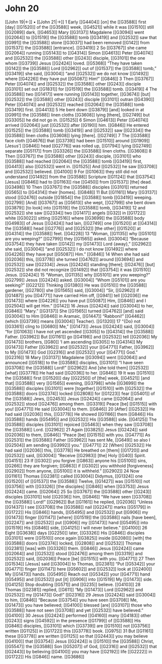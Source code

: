 # John 20
[[John 19|←]] • [[John 21|→]]
1 Early [[G4404]] [on] the [[G3588]] first [day] [[G1520]] of the [[G3588]] week, [[G4521]] while it was [[G1510]] still [[G2089]] dark, [[G4653]] Mary [[G3137]] Magdalene [[G3094]] went [[G2064]] to [[G1519]] the [[G3588]] tomb [[G3419]] and [[G2532]] saw that [[G991]] the [[G3588]] stone [[G3037]] had been removed [[G142]] from [[G1537]] the [[G3588]] [entrance]. [[G3419]] 
2 So [[G3767]] she came [[G2064]] running [[G5143]] to [[G4314]] Simon [[G4613]] Peter [[G4074]] and [[G2532]] the [[G3588]] other [[G243]] disciple, [[G3101]] the one whom [[G3739]] Jesus [[G2424]] loved. [[G5368]] “They have taken [[G142]] the [[G3588]] Lord [[G2962]] out of [[G1537]] the [[G3588]] tomb,” [[G3419]] she said, [[G3004]] “and [[G2532]] we do not know [[G1492]] where [[G4226]] they have put [[G5087]] Him!” [[G846]] 
3 Then [[G3767]] Peter [[G4074]] and [[G2532]] the [[G3588]] other [[G243]] disciple [[G3101]] set out [[G1831]] for [[G1519]] the [[G3588]] tomb. [[G3419]] 
4 The [[G3588]] two [[G1417]] were running [[G5143]] together, [[G3674]] [but] [[G2532]] the [[G3588]] other [[G243]] disciple [[G3101]] outran [[G4390]] Peter [[G4074]] and [[G2532]] reached [[G2064]] the [[G3588]] tomb [[G3419]] first. [[G4413]] 
5 He bent down [[G3879]] [and] looked in at [[G991]] the [[G3588]] linen cloths [[G3608]] lying [there], [[G2749]] but [[G3305]] he did not go in. [[G1525]] 
6 Simon [[G4613]] Peter [[G4074]] arrived [[G2064]] just [[G2532]] after [[G190]] him. [[G846]] He entered [[G1525]] the [[G3588]] tomb [[G3419]] and [[G2532]] saw [[G2334]] the [[G3588]] linen cloths [[G3608]] lying [there]. [[G2749]] 
7 The [[G3588]] face cloth [[G4676]] that [[G3739]] had been [[G1510]] around [[G1909]] [Jesus’] [[G846]] head [[G2776]] was rolled up, [[G1794]] lying [[G2749]] separate [[G5117]] from [[G3326]] the [[G3588]] linen cloths. [[G3608]] 
8 Then [[G3767]] the [[G3588]] other [[G243]] disciple, [[G3101]] who [[G3588]] had reached [[G2064]] the [[G3588]] tomb [[G3419]] first, [[G4413]] also [[G2532]] went in. [[G1525]] And [[G2532]] he saw [[G3708]] and [[G2532]] believed. [[G4100]] 
9 For [[G1063]] they still did not understand [[G1492]] from the [[G3588]] Scripture [[G1124]] that [[G3754]] [Jesus] [[G846]] had to [[G1163]] rise [[G450]] from [[G1537]] [the] dead. [[G3498]] 
10 Then [[G3767]] the [[G3588]] disciples [[G3101]] returned [[G565]] to [[G4314]] their [homes]. [[G848]] 
11 But [[G1161]] Mary [[G3137]] stood [[G2476]] outside [[G1854]] the [[G3588]] tomb [[G3419]] weeping. [[G2799]] [And] [[G3767]] as [[G5613]] she wept, [[G2799]] she bent down [[G3879]] [to look] into [[G1519]] the [[G3588]] tomb, [[G3419]] 
12 and [[G2532]] she saw [[G2334]] two [[G1417]] angels [[G32]] in [[G1722]] white [[G3022]] sitting [[G2516]] where [[G3699]] the [[G3588]] body [[G4983]] of Jesus [[G2424]] had lain, [[G2749]] one [[G1520]] at [[G4314]] the [[G3588]] head [[G2776]] and [[G2532]] [the other] [[G1520]] at [[G4314]] the [[G3588]] feet. [[G4228]] 
13 “Woman, [[G1135]] why [[G5101]] are you weeping?” [[G2799]] they [[G1565]] asked. [[G3004]] “Because [[G3754]] they have taken [[G142]] my [[G1473]] Lord {away},” [[G2962]] she said, [[G3004]] “and [[G2532]] I do not know [[G1492]] where [[G4226]] they have put [[G5087]] Him.” [[G846]] 
14 When she had said [[G2036]] this, [[G3778]] she turned [[G4762]] around [[G3694]] and [[G2532]] saw [[G2334]] Jesus [[G2424]] standing [there]; [[G2476]] [but] [[G2532]] she did not recognize [[G1492]] that [[G3754]] it was [[G1510]] Jesus. [[G2424]] 
15 “Woman, [[G1135]] why [[G5101]] are you weeping?” [[G2799]] Jesus [[G2424]] asked. [[G3004]] “Whom [[G5101]] are you seeking?” [[G2212]] Thinking [[G1380]] He was [[G1510]] the [[G3588]] gardener, [[G2780]] she [[G1565]] said, [[G3004]] “Sir, [[G2962]] if [[G1487]] you [[G4771]] have carried Him off, [[G941]] tell [[G2036]] me [[G1473]] where [[G4226]] you have put [[G5087]] Him, [[G846]] and I [[G2504]] will get Him.” [[G142]] 
16 Jesus [[G2424]] said [[G3004]] to her, [[G846]] “Mary.” [[G3137]] She [[G1565]] turned [[G4762]] [and] said [[G3004]] to Him [[G846]] in Aramaic, [[G1447]] “Rabboni!” [[G4462]] (which [[G3739]] means [[G3004]] Teacher). [[G1320]] 
17 “{Do} not [[G3361]] cling to [[G680]] Me,” [[G1473]] Jesus [[G2424]] said, [[G3004]] “for [[G1063]] I have not yet ascended [[G305]] to [[G4314]] the [[G3588]] Father. [[G3962]] But [[G1161]] go [[G4198]] and [[G2532]] tell [[G2036]] My [[G1473]] brothers, [[G80]] ‘I am ascending [[G305]] to [[G4314]] My [[G1473]] Father [[G3962]] and [[G2532]] your [[G4771]] Father, [[G3962]] to My [[G1473]] God [[G2316]] and [[G2532]] your [[G4771]] God.” [[G2316]] 
18 Mary [[G3137]] Magdalene [[G3094]] went [[G2064]] and announced [[G518]] to the [[G3588]] disciples, [[G3101]] “I have seen [[G3708]] the [[G3588]] Lord!” [[G2962]] And [she told them] [[G2532]] [what] [[G3778]] He had said [[G2036]] to her. [[G846]] 
19 It was [[G1510]] the [[G3588]] first [[G1520]] day [[G2250]] of [the] week, [[G4521]] [and that] [[G3588]] very [[G1565]] evening, [[G3798]] while [[G3699]] the [[G3588]] disciples [[G3101]] were [together] [[G1510]] with [[G2532]] the [[G3588]] doors [[G2374]] locked [[G2808]] for [[G1223]] fear [[G5401]] of the [[G3588]] Jews, [[G2453]] Jesus [[G2424]] came [[G2064]] and [[G2532]] stood [[G2476]] among them. [[G3319]] Peace [be] [[G1515]] with you! [[G4771]] He said [[G3004]] to them. [[G846]] 
20 [After] [[G2532]] He had said [[G2036]] this, [[G3778]] He showed [[G1166]] them [[G846]] His [[G3588]] hands [[G5495]] and [[G2532]] His [[G3588]] side. [[G4125]] The [[G3588]] disciples [[G3101]] rejoiced [[G5463]] when they saw [[G3708]] the [[G3588]] Lord. [[G2962]] 
21 Again [[G3825]] Jesus [[G2424]] said [[G2036]] to them, [[G846]] “Peace [be] [[G1515]] with you. [[G4771]] As [[G2531]] the [[G3588]] Father [[G3962]] has sent Me, [[G649]] so also I [[G2504]] am sending [[G3992]] you.” [[G4771]] 
22 [When] [[G2532]] He had said [[G2036]] this, [[G3778]] He breathed on [them] [[G1720]] and [[G2532]] said, [[G3004]] “Receive [[G2983]] [the] Holy [[G40]] Spirit. [[G4151]] 
23 If [[G302]] you forgive [[G863]] anyone his [[G5100]] sins, [[G266]] they are forgiven; [[G863]] if [[G302]] you withhold [forgiveness] [[G2902]] from anyone, [[G5100]] it is withheld.” [[G2902]] 
24 Now [[G1161]] Thomas [[G2381]] called [[G3004]] Didymus, [[G1324]] one [[G1520]] of [[G1537]] the [[G3588]] Twelve, [[G1427]] was [[G1510]] not [[G3756]] with [[G3326]] [the disciples] [[G846]] when [[G3753]] Jesus [[G2424]] came. [[G2064]] 
25 So [[G3767]] the [[G3588]] other [[G243]] disciples [[G3101]] told [[G2036]] him, [[G846]] “We have seen [[G3708]] the [[G3588]] Lord!” [[G2962]] But [[G1161]] he replied, [[G2036]] “Unless [[G1437]] I see [[G3708]] the [[G3588]] nail [[G2247]] marks [[G5179]] in [[G1722]] His [[G846]] hands, [[G5495]] and [[G2532]] put [[G906]] my [[G1473]] finger [[G1147]] [where] [[G1519]] the [[G3588]] nails [have been], [[G2247]] and [[G2532]] put [[G906]] my [[G1473]] hand [[G5495]] into [[G1519]] His [[G846]] side, [[G4125]] I will never believe.” [[G4100]] 
26 Eight [[G3638]] days [[G2250]] later, [[G3326]] His [[G846]] disciples [[G3101]] were [[G1510]] once again [[G3825]] inside [[G2080]] [with] the [[G3588]] doors [[G2374]] locked, [[G2808]] and [[G2532]] Thomas [[G2381]] [was] with [[G3326]] them. [[G846]] Jesus [[G2424]] came [[G2064]] and [[G2532]] stood [[G2476]] among them [[G3319]] and [[G2532]] said, [[G2036]] Peace [be] [[G1515]] with you. [[G4771]] 
27 Then [[G1534]] [Jesus] said [[G3004]] to Thomas, [[G2381]] “Put [[G5342]] your [[G4771]] finger [[G1147]] here [[G5602]] and [[G2532]] look at [[G2400]] My [[G1473]] hands. [[G5495]] Reach out [[G5342]] your [[G4771]] hand [[G5495]] and [[G2532]] put [it] [[G906]] into [[G1519]] My [[G1473]] side. [[G4125]] Stop doubting [[G571]] and [[G235]] believe. [[G4103]] 
28 Thomas [[G2381]] replied, [[G611]] “My [[G1473]] Lord [[G2962]] and [[G2532]] my [[G1473]] God!” [[G2316]] 
29 Jesus [[G2424]] said [[G3004]] to him, [[G846]] “Because [[G3754]] you have seen [[G3708]] Me, [[G1473]] you have believed; [[G4100]] blessed [are] [[G3107]] those who [[G3588]] have not seen [[G3708]] and yet [[G2532]] have believed.” [[G4100]] 
30 Jesus [[G2424]] performed [[G4160]] many [[G4183]] other [[G243]] signs [[G4592]] in the presence [[G1799]] of [[G3588]] His [[G846]] disciples, [[G3101]] which [[G3739]] are [[G1510]] not [[G3756]] written [[G1125]] in [[G1722]] this [[G3778]] book. [[G975]] 
31 But [[G1161]] these [[G3778]] are written [[G1125]] so that [[G2443]] you may believe [[G4100]] that [[G3754]] Jesus [[G2424]] is [[G1510]] the [[G3588]] Christ, [[G5547]] the [[G3588]] Son [[G5207]] of God, [[G2316]] and [[G2532]] that [[G2443]] by believing [[G4100]] you may have [[G2192]] life [[G2222]] in [[G1722]] His [[G846]] name. [[G3686]] 
